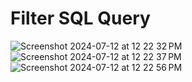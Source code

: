 # Filter SQL Query
![Screenshot 2024-07-12 at 12 22 32 PM](https://github.com/user-attachments/assets/d2b2ce7c-6c35-482b-b15c-86e5d3a80db7)
![Screenshot 2024-07-12 at 12 22 37 PM](https://github.com/user-attachments/assets/66e03d14-07fe-4546-ae77-cc690126a8e2)
![Screenshot 2024-07-12 at 12 22 56 PM](https://github.com/user-attachments/assets/99ca8414-6187-4ab5-8389-b76097d4ccfb)


